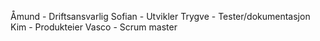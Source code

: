 Åmund - Driftsansvarlig
Sofian - Utvikler 
Trygve - Tester/dokumentasjon
Kim - Produkteier
Vasco - Scrum master